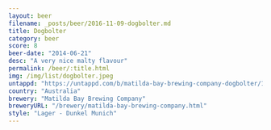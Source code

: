 ```yaml
---
layout: beer
filename: _posts/beer/2016-11-09-dogbolter.md
title: Dogbolter
category: beer
score: 8
beer-date: "2014-06-21"
desc: "A very nice malty flavour"
permalink: /beer/:title.html
img: /img/list/dogbolter.jpeg
untappd: "https://untappd.com/b/matilda-bay-brewing-company-dogbolter/11555"
country: "Australia"
brewery: "Matilda Bay Brewing Company"
breweryURL: "/brewery/matilda-bay-brewing-company.html"
style: "Lager - Dunkel Munich"
---
```

